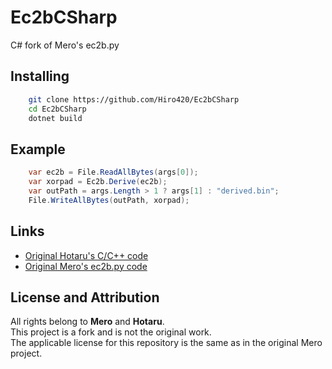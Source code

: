 # Ec2bCSharp
C# fork of Mero's ec2b.py

Installing
----------

```sh
    git clone https://github.com/Hiro420/Ec2bCSharp
    cd Ec2bCSharp
    dotnet build
```

Example
-------

```csharp
    var ec2b = File.ReadAllBytes(args[0]);
    var xorpad = Ec2b.Derive(ec2b);
    var outPath = args.Length > 1 ? args[1] : "derived.bin";
    File.WriteAllBytes(outPath, xorpad);
```

Links
-----
- [Original Hotaru's C/C++ code](https://github.com/HotaruYS/Ec2b)
- [Original Mero's ec2b.py code](https://github.com/GrownNed/ec2b.py)

## License and Attribution

All rights belong to **Mero** and **Hotaru**.\
This project is a fork and is not the original work.\
The applicable license for this repository is the same as in the original Mero project.
